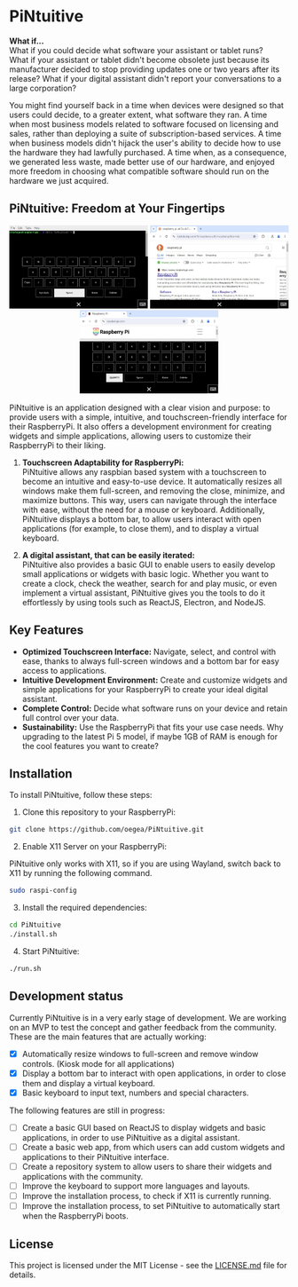 # PiNtuitive

**What if...**  
What if you could decide what software your assistant or tablet runs?  
What if your assistant or tablet didn't become obsolete just because its manufacturer decided to stop providing updates one or two years after its release?
What if your digital assistant didn't report your conversations to a large corporation?  

You might find yourself back in a time when devices were designed so that users could decide, to a greater extent, what software they ran. A time when most business models related to software focused on licensing and sales, rather than deploying a suite of subscription-based services. A time when business models didn't hijack the user's ability to decide how to use the hardware they had lawfully purchased. A time when, as a consequence, we generated less waste, made better use of our hardware, and enjoyed more freedom in choosing what compatible software should run on the hardware we just acquired.

## PiNtuitive: Freedom at Your Fingertips

<center>
    <a target = "_blank" href="./images/terminal.jpg"><img src="./images/terminal.jpg" alt="PiNtuitive" width="250"/></a>
    <a target = "_blank" href="./images/chromium.jpg"><img src="./images/chromium.jpg" alt="PiNtuitive" width="250"/></a>
    <a target = "_blank" href="./images/symbols.jpg"><img src="./images/symbols.jpg" alt="PiNtuitive" width="250"/></a>
</center>

PiNtuitive is an application designed with a clear vision and purpose: to provide users with a simple, intuitive, and touchscreen-friendly interface for their RaspberryPi. It also offers a development environment for creating widgets and simple applications, allowing users to customize their RaspberryPi to their liking.

1. **Touchscreen Adaptability for RaspberryPi:**  
   PiNtuitive allows any raspbian based system with a touchscreen to become an intuitive and easy-to-use device. It automatically resizes all windows make them full-screen, and removing the close, minimize, and maximize buttons. This way, users can navigate through the interface with ease, without the need for a mouse or keyboard. Additionally, PiNtuitive displays a bottom bar, to allow users interact with open applications (for example, to close them), and to display a virtual keyboard.

2. **A digital assistant, that can be easily iterated:**  
   PiNtuitive also provides a basic GUI to enable users to easily develop small applications or widgets with basic logic. Whether you want to create a clock, check the weather, search for and play music, or even implement a virtual assistant, PiNtuitive gives you the tools to do it effortlessly by using tools such as ReactJS, Electron, and NodeJS.

## Key Features

- **Optimized Touchscreen Interface:** Navigate, select, and control with ease, thanks to always full-screen windows and a bottom bar for easy access to applications.
- **Intuitive Development Environment:** Create and customize widgets and simple applications for your RaspberryPi to create your ideal digital assistant.
- **Complete Control:** Decide what software runs on your device and retain full control over your data.
- **Sustainability:** Use the RaspberryPi that fits your use case needs. Why upgrading to the latest Pi 5 model, if maybe 1GB of RAM is enough for the cool features you want to create?

## Installation

To install PiNtuitive, follow these steps:

1. Clone this repository to your RaspberryPi:

```bash
git clone https://github.com/oegea/PiNtuitive.git
```

2. Enable X11 Server on your RaspberryPi:

PiNtuitive only works with X11, so if you are using Wayland, switch back to X11 by running the following command.

```bash
sudo raspi-config
```

3. Install the required dependencies:

```bash
cd PiNtuitive
./install.sh
```

4. Start PiNtuitive:

```bash
./run.sh
```

## Development status

Currently PiNtuitive is in a very early stage of development. We are working on an MVP to test the concept and gather feedback from the community.
These are the main features that are actually working:

- [x] Automatically resize windows to full-screen and remove window controls. (Kiosk mode for all applications)
- [x] Display a bottom bar to interact with open applications, in order to close them and display a virtual keyboard.
- [x] Basic keyboard to input text, numbers and special characters.

The following features are still in progress:

- [ ] Create a basic GUI based on ReactJS to display widgets and basic applications, in order to use PiNtuitive as a digital assistant.
- [ ] Create a basic web app, from which users can add custom widgets and applications to their PiNtuitive interface.
- [ ] Create a repository system to allow users to share their widgets and applications with the community.
- [ ] Improve the keyboard to support more languages and layouts.
- [ ] Improve the installation process, to check if X11 is currently running.
- [ ] Improve the installation process, to set PiNtuitive to automatically start when the RaspberryPi boots.
 
## License

This project is licensed under the MIT License - see the [LICENSE.md](LICENSE.md) file for details.

